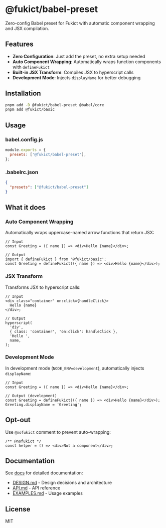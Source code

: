 # @fukict/babel-preset

Zero-config Babel preset for Fukict with automatic component wrapping and JSX compilation.

## Features

- **Zero Configuration**: Just add the preset, no extra setup needed
- **Auto Component Wrapping**: Automatically wraps function components with `defineFukict`
- **Built-in JSX Transform**: Compiles JSX to hyperscript calls
- **Development Mode**: Injects `displayName` for better debugging

## Installation

```bash
pnpm add -D @fukict/babel-preset @babel/core
pnpm add @fukict/basic
```

## Usage

### babel.config.js

```javascript
module.exports = {
  presets: ['@fukict/babel-preset'],
};
```

### .babelrc.json

```json
{
  "presets": ["@fukict/babel-preset"]
}
```

## What it does

### Auto Component Wrapping

Automatically wraps uppercase-named arrow functions that return JSX:

```tsx
// Input
const Greeting = ({ name }) => <div>Hello {name}</div>;

// Output
import { defineFukict } from '@fukict/basic';
const Greeting = defineFukict(({ name }) => <div>Hello {name}</div>);
```

### JSX Transform

Transforms JSX to hyperscript calls:

```tsx
// Input
<div class="container" on:click={handleClick}>
  Hello {name}
</div>;

// Output
hyperscript(
  'div',
  { class: 'container', 'on:click': handleClick },
  'Hello ',
  name,
);
```

### Development Mode

In development mode (`NODE_ENV=development`), automatically injects `displayName`:

```tsx
// Input
const Greeting = ({ name }) => <div>Hello {name}</div>;

// Output (development)
const Greeting = defineFukict(({ name }) => <div>Hello {name}</div>);
Greeting.displayName = 'Greeting';
```

## Opt-out

Use `@nofukict` comment to prevent auto-wrapping:

```tsx
/** @nofukict */
const helper = () => <div>Not a component</div>;
```

## Documentation

See [docs](./docs) for detailed documentation:

- [DESIGN.md](./docs/DESIGN.md) - Design decisions and architecture
- [API.md](./docs/API.md) - API reference
- [EXAMPLES.md](./docs/EXAMPLES.md) - Usage examples

## License

MIT

